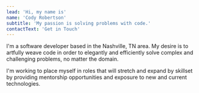 ```yaml
---
lead: 'Hi, my name is'
name: 'Cody Robertson'
subtitle: 'My passion is solving problems with code.'
contactText: 'Get in Touch'
---
```

I'm a software developer based in the Nashville, TN area.  My desire is to artfully weave code in order to elegantly and efficiently solve complex and challenging problems, no matter
the domain.

I'm working to place myself in roles that will stretch and expand by skillset by providing mentorship opportunities and exposure to new and current technologies.
